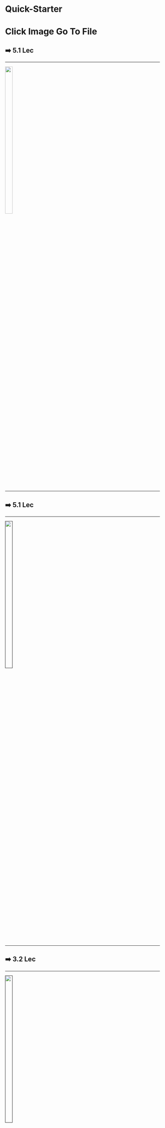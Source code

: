 # Quick-Starter
<h1>Click Image Go To File</h1>
<h2>➡️ 5.1 Lec</h2>
  </center>
<hr>
<p>
  <a href ="https://github.com/Prafulpatnecha/my_rwn/tree/main/lib">
  <img src="https://github.com/Prafulpatnecha/my_rwn/assets/144161200/3dc1ebd7-89aa-4525-b312-63d18e767f68" width="22%" Height="35%">
  </a>
  </p>
<hr>
<h2>➡️ 5.1 Lec</h2>
  </center>
<hr>
<p>
  <a href ="">
  <img src="https://github.com/Prafulpatnecha/Quick-Starter/assets/144161200/a70fef7a-5dfc-4734-8a5b-1d0db56d466f" width="22%" Height="35%">
  </a>
  </p>
<hr>
<h2>➡️ 3.2 Lec</h2>
  </center>
<hr>
<p>
  <a href ="">
  <img src="https://github.com/Prafulpatnecha/Quick-Starter/assets/144161200/ee4a651a-f1ff-4a2c-b471-91afefe02d29" width="22%" Height="35%">
  </a>
  </p>
<hr>
<h2>➡️ 3.2 Lec</h2>
  </center>
<hr>![screen-portrait]()

<p>
  <a href ="https://github.com/Prafulpatnecha/anatomy_flutter_first">
  <img src="https://github.com/Prafulpatnecha/Quick-Starter/assets/144161200/7ceede86-8584-4b44-bf0f-18eb8438c28e" width="22%" Height="35%">
  </a>
  </p>
<hr>
<hr>
<h2>➡️ 3.2 Lec</h2>
  </center>
<hr>
<p>
  <a href ="">
  <img src="https://github.com/Prafulpatnecha/Quick-Starter/assets/144161200/ee4a651a-f1ff-4a2c-b471-91afefe02d29" width="22%" Height="35%">
  </a>
  </p>
<hr>
